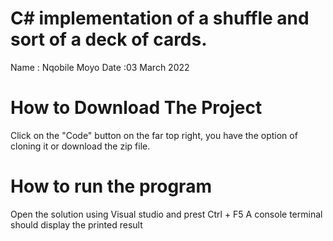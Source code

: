 # C# implementation of a shuffle and sort of a deck of cards.

Name : Nqobile Moyo
Date :03 March 2022

# How to Download The Project 
Click on the "Code" button on the far top right, you have the option of cloning it 
or download the zip file.
# How to run the program
Open the solution using Visual studio and prest Ctrl + F5
A console terminal should display the printed result
